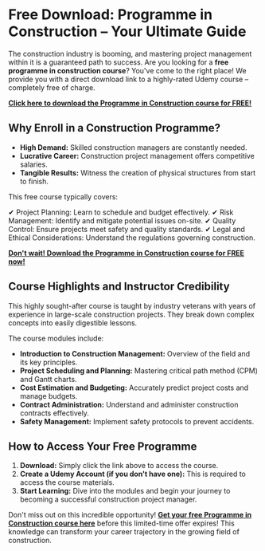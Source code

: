 # Free Download: Programme in Construction – Your Ultimate Guide

The construction industry is booming, and mastering project management within it is a guaranteed path to success. Are you looking for a **free programme in construction course**? You've come to the right place! We provide you with a direct download link to a highly-rated Udemy course – completely free of charge.

[**Click here to download the Programme in Construction course for FREE!**](https://udemywork.com/programme-in-construction)

## Why Enroll in a Construction Programme?

*   **High Demand:** Skilled construction managers are constantly needed.
*   **Lucrative Career:** Construction project management offers competitive salaries.
*   **Tangible Results:** Witness the creation of physical structures from start to finish.

This free course typically covers:

✔ Project Planning: Learn to schedule and budget effectively.
✔ Risk Management: Identify and mitigate potential issues on-site.
✔ Quality Control: Ensure projects meet safety and quality standards.
✔ Legal and Ethical Considerations: Understand the regulations governing construction.

[**Don't wait! Download the Programme in Construction course for FREE now!**](https://udemywork.com/programme-in-construction)

## Course Highlights and Instructor Credibility

This highly sought-after course is taught by industry veterans with years of experience in large-scale construction projects. They break down complex concepts into easily digestible lessons.

The course modules include:

*   **Introduction to Construction Management:** Overview of the field and its key principles.
*   **Project Scheduling and Planning:** Mastering critical path method (CPM) and Gantt charts.
*   **Cost Estimation and Budgeting:** Accurately predict project costs and manage budgets.
*   **Contract Administration:** Understand and administer construction contracts effectively.
*   **Safety Management:** Implement safety protocols to prevent accidents.

## How to Access Your Free Programme

1.  **Download:** Simply click the link above to access the course.
2.  **Create a Udemy Account (if you don't have one):** This is required to access the course materials.
3.  **Start Learning:** Dive into the modules and begin your journey to becoming a successful construction project manager.

Don't miss out on this incredible opportunity! **[Get your free Programme in Construction course here](https://udemywork.com/programme-in-construction)** before this limited-time offer expires! This knowledge can transform your career trajectory in the growing field of construction.
